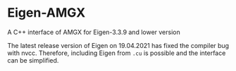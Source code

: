 # Eigen-AMGX
A C++ interface of AMGX for Eigen-3.3.9 and lower version

The latest release version of Eigen on 19.04.2021 has fixed the compiler bug with nvcc. Therefore, including Eigen from `.cu` is possible and the interface can be simplified. 
